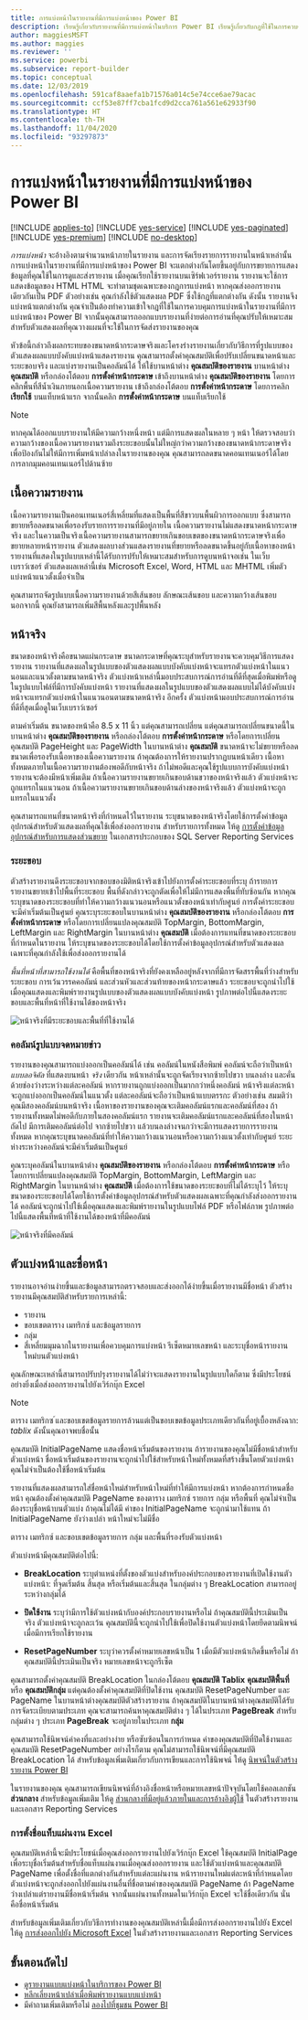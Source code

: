 ```yaml
---
title: การแบ่งหน้าในรายงานที่มีการแบ่งหน้าของ Power BI
description: เรียนรู้เกี่ยวกับรายงานที่มีการแบ่งหน้าในบริการ Power BI เรียนรู้เกี่ยวกับกฎที่ใช้ในการควบคุมการแบ่งหน้าเพื่อออกแบบรายงานที่ปรับให้เหมาะสมสำหรับตัวแสดงผลที่คุณวางแผนจะใช้
author: maggiesMSFT
ms.author: maggies
ms.reviewer: ''
ms.service: powerbi
ms.subservice: report-builder
ms.topic: conceptual
ms.date: 12/03/2019
ms.openlocfilehash: 591caf8aaefa1b71576a014c5e74cce6ae79acac
ms.sourcegitcommit: ccf53e87ff7cba1fcd9d2cca761a561e62933f90
ms.translationtype: HT
ms.contentlocale: th-TH
ms.lasthandoff: 11/04/2020
ms.locfileid: "93297873"
---
```

# <a name="pagination-in-power-bi-paginated-reports"></a>การแบ่งหน้าในรายงานที่มีการแบ่งหน้าของ Power BI

[!INCLUDE [applies-to](../includes/applies-to.md)] [!INCLUDE [yes-service](../includes/yes-service.md)] [!INCLUDE [yes-paginated](../includes/yes-paginated.md)] [!INCLUDE [yes-premium](../includes/yes-premium.md)] [!INCLUDE [no-desktop](../includes/no-desktop.md)] 

 *การแบ่งหน้า* จะอ้างอิงตามจำนวนหน้าภายในรายงาน และการจัดเรียงรายการรายงานในหน้าเหล่านั้น การแบ่งหน้าในรายงานที่มีการแบ่งหน้าของ Power BI จะแตกต่างกันโดยขึ้นอยู่กับการขยายการแสดงข้อมูลที่คุณใช้ในการดูและส่งรายงาน เมื่อคุณเรียกใช้รายงานบนเซิร์ฟเวอร์รายงาน รายงานจะใช้การแสดงข้อมูลของ HTML HTML จะทำตามชุดเฉพาะของกฎการแบ่งหน้า หากคุณส่งออกรายงานเดียวกันเป็น PDF ตัวอย่างเช่น คุณกำลังใช้ตัวแสดงผล PDF ซึ่งใช้กฎที่แตกต่างกัน ดังนั้น รายงานจึงแบ่งหน้าแตกต่างกัน คุณจำเป็นต้องทำความเข้าใจกฎที่ใช้ในการควบคุมการแบ่งหน้าในรายงานที่มีการแบ่งหน้าของ Power BI จากนั้นคุณสามารถออกแบบรายงานที่ง่ายต่อการอ่านที่คุณปรับให้เหมาะสมสำหรับตัวแสดงผลที่คุณวางแผนที่จะใช้ในการจัดส่งรายงานของคุณ  
  
 หัวข้อนี้กล่าวถึงผลกระทบของขนาดหน้ากระดาษจริงและโครงร่างรายงานเกี่ยวกับวิธีการที่รูปแบบของตัวแสดงผลแบบบังคับแบ่งหน้าแสดงรายงาน คุณสามารถตั้งค่าคุณสมบัติเพื่อปรับเปลี่ยนขนาดหน้าและระยะขอบจริง และแบ่งรายงานเป็นคอลัมน์ได้ ให้ใช้บานหน้าต่าง **คุณสมบัติของรายงาน** บานหน้าต่าง **คุณสมบัติ** หรือกล่องโต้ตอบ **การตั้งค่าหน้ากระดาษ** เข้าถึงบานหน้าต่าง **คุณสมบัติของรายงาน** โดยการคลิกพื้นที่สีน้ำเงินภายนอกเนื้อความรายงาน เข้าถึงกล่องโต้ตอบ **การตั้งค่าหน้ากระดาษ** โดยการคลิก **เรียกใช้** บนแท็บหน้าแรก จากนั้นคลิก **การตั้งค่าหน้ากระดาษ** บนแท็บเรียกใช้  
  
> [!NOTE]  
>  หากคุณได้ออกแบบรายงานให้มีความกว้างหนึ่งหน้า แต่มีการแสดงผลในหลาย ๆ หน้า ให้ตรวจสอบว่าความกว้างของเนื้อความรายงานรวมถึงระยะขอบนั้นไม่ใหญ่กว่าความกว้างของขนาดหน้ากระดาษจริง เพื่อป้องกันไม่ให้มีการเพิ่มหน้าเปล่าลงในรายงานของคุณ คุณสามารถลดขนาดคอนเทนเนอร์ได้โดยการลากมุมคอนเทนเนอร์ไปด้านซ้าย  

## <a name="the-report-body"></a>เนื้อความรายงาน  
 เนื้อความรายงานเป็นคอนเทนเนอร์สี่เหลี่ยมที่แสดงเป็นพื้นที่สีขาวบนพื้นผิวการออกแบบ ซึ่งสามารถขยายหรือลดขนาดเพื่อรองรับรายการรายงานที่มีอยู่ภายใน เนื้อความรายงานไม่แสดงขนาดหน้ากระดาษจริง และในความเป็นจริงเนื้อความรายงานสามารถขยายเกินขอบเขตของขนาดหน้ากระดาษจริงเพื่อขยายหลายหน้ารายงาน ตัวแสดงผลบางส่วนแสดงรายงานที่ขยายหรือลดขนาดขึ้นอยู่กับเนื้อหาของหน้า รายงานที่แสดงในรูปแบบเหล่านี้ได้รับการปรับให้เหมาะสมสำหรับการดูบนหน้าจอเช่น ในเว็บเบราว์เซอร์ ตัวแสดงผลเหล่านี้เช่น Microsoft Excel, Word, HTML และ MHTML เพิ่มตัวแบ่งหน้าแนวตั้งเมื่อจำเป็น  
  
 คุณสามารถจัดรูปแบบเนื้อความรายงานด้วยสีเส้นขอบ ลักษณะเส้นขอบ และความกว้างเส้นขอบ นอกจากนี้ คุณยังสามารถเพิ่มสีพื้นหลังและรูปพื้นหลัง  
  
## <a name="the-physical-page"></a>หน้าจริง  
 ขนาดของหน้าจริงคือขนาดแผ่นกระดาษ ขนาดกระดาษที่คุณระบุสำหรับรายงานจะควบคุมวิธีการแสดงรายงาน รายงานที่แสดงผลในรูปแบบของตัวแสดงผลแบบบังคับแบ่งหน้าจะแทรกตัวแบ่งหน้าในแนวนอนและแนวตั้งตามขนาดหน้าจริง ตัวแบ่งหน้าเหล่านี้มอบประสบการณ์การอ่านที่ดีที่สุดเมื่อพิมพ์หรือดูในรูปแบบไฟล์ที่มีการบังคับแบ่งหน้า รายงานที่แสดงผลในรูปแบบของตัวแสดงผลแบบไม่ได้บังคับแบ่งหน้าจะแทรกตัวแบ่งหน้าในแนวนอนตามขนาดหน้าจริง อีกครั้ง ตัวแบ่งหน้ามอบประสบการณ์การอ่านที่ดีที่สุดเมื่อดูในเว็บเบราว์เซอร์  
  
 ตามค่าเริ่มต้น ขนาดของหน้าคือ 8.5 x 11 นิ้ว แต่คุณสามารถเปลี่ยน แต่คุณสามารถเปลี่ยนขนาดนี้ในบานหน้าต่าง **คุณสมบัติของรายงาน** หรือกล่องโต้ตอบ **การตั้งค่าหน้ากระดาษ** หรือโดยการเปลี่ยนคุณสมบัติ PageHeight และ PageWidth ในบานหน้าต่าง **คุณสมบัติ** ขนาดหน้าจะไม่ขยายหรือลดขนาดเพื่อรองรับเนื้อหาของเนื้อความรายงาน ถ้าคุณต้องการให้รายงานปรากฏบนหน้าเดียว เนื้อหาทั้งหมดภายในเนื้อความรายงานต้องพอดีกับหน้าจริง ถ้าไม่พอดีและคุณใช้รูปแบบการบังคับแบ่งหน้า รายงานจะต้องมีหน้าเพิ่มเติม ถ้าเนื้อความรายงานขยายเกินขอบด้านขวาของหน้าจริงแล้ว ตัวแบ่งหน้าจะถูกแทรกในแนวนอน ถ้าเนื้อความรายงานขยายเกินขอบด้านล่างของหน้าจริงแล้ว ตัวแบ่งหน้าจะถูกแทรกในแนวตั้ง  
  
 คุณสามารถแทนที่ขนาดหน้าจริงที่กำหนดไว้ในรายงาน ระบุขนาดของหน้าจริงโดยใช้การตั้งค่าข้อมูลอุปกรณ์สำหรับตัวแสดงผลที่คุณใช้เพื่อส่งออกรายงาน สำหรับรายการทั้งหมด ให้ดู [การตั้งค่าข้อมูลอุปกรณ์สำหรับการแสดงส่วนขยาย](/sql/reporting-services/device-information-settings-for-rendering-extensions-reporting-services) ในเอกสารประกอบของ SQL Server Reporting Services  
  
### <a name="margins"></a>ระยะขอบ

ตัวสร้างรายงานดึงระยะขอบจากขอบของมิติหน้าจริงเข้าไปยังการตั้งค่าระยะขอบที่ระบุ ถ้ารายการรายงานขยายเข้าไปพื้นที่ระยะขอบ พื้นที่ดังกล่าวจะถูกตัดเพื่อให้ไม่มีการแสดงพื้นที่ทับซ้อนกัน หากคุณระบุขนาดของระยะขอบที่ทำให้ความกว้างแนวนอนหรือแนวตั้งของหน้าเท่ากับศูนย์ การตั้งค่าระยะขอบจะมีค่าเริ่มต้นเป็นศูนย์ คุณระบุระยะขอบในบานหน้าต่าง **คุณสมบัติของรายงาน** หรือกล่องโต้ตอบ **การตั้งค่าหน้ากระดาษ** หรือโดยการเปลี่ยนแปลงคุณสมบัติ TopMargin, BottomMargin, LeftMargin และ RightMargin ในบานหน้าต่าง **คุณสมบัติ** เมื่อต้องการแทนที่ขนาดของระยะขอบที่กำหนดในรายงาน ให้ระบุขนาดของระยะขอบได้โดยใช้การตั้งค่าข้อมูลอุปกรณ์สำหรับตัวแสดงผลเฉพาะที่คุณกำลังใช้เพื่อส่งออกรายงานได้  
  
 *พื้นที่หน้าที่สามารถใช้งานได้* คือพื้นที่ของหน้าจริงที่ยังคงเหลืออยู่หลังจากที่มีการจัดสรรพื้นที่ว่างสำหรับระยะขอบ การเว้นวรรคคอลัมน์ และส่วนหัวและส่วนท้ายของหน้ากระดาษแล้ว ระยะขอบจะถูกนำไปใช้เมื่อคุณแสดงและพิมพ์รายงานรูปแบบของตัวแสดงผลแบบบังคับแบ่งหน้า รูปภาพต่อไปนี้แสดงระยะขอบและพื้นที่หน้าที่ใช้งานได้ของหน้าจริง  
  
![หน้าจริงที่มีระยะขอบและพื้นที่ที่ใช้งานได้](media/paginated-reports-pagination/power-bi-paginated-rs-page-margins.png) 
  
### <a name="newsletter-style-columns"></a>คอลัมน์รูปแบบจดหมายข่าว  

 รายงานของคุณสามารถแบ่งออกเป็นคอลัมน์ได้ เช่น คอลัมน์ในหนังสือพิมพ์ คอลัมน์จะถือว่าเป็นหน้า *แบบลอจิคัล* ที่แสดงบนหน้า *จริง* เดียวกัน หน้าเหล่านั้นจะถูกจัดเรียงจากซ้ายไปขวา บนลงล่าง และคั่นด้วยช่องว่างระหว่างแต่ละคอลัมน์ หากรายงานถูกแบ่งออกเป็นมากกว่าหนึ่งคอลัมน์ หน้าจริงแต่ละหน้าจะถูกแบ่งออกเป็นคอลัมน์ในแนวตั้ง แต่ละคอลัมน์จะถือว่าเป็นหน้าแบบตรรกะ ตัวอย่างเช่น สมมติว่าคุณมีสองคอลัมน์บนหน้าจริง เนื้อหาของรายงานของคุณจะเติมคอลัมน์แรกและคอลัมน์ที่สอง ถ้ารายงานทั้งหมดไม่พอดีกับภายในสองคอลัมน์แรก รายงานจะเติมคอลัมน์แรกและคอลัมน์ที่สองในหน้าถัดไป มีการเติมคอลัมน์ต่อไป จากซ้ายไปขวา แล้วบนลงล่างจนกว่าจะมีการแสดงรายการรายงานทั้งหมด หากคุณระบุขนาดคอลัมน์ที่ทำให้ความกว้างแนวนอนหรือความกว้างแนวตั้งเท่ากับศูนย์ ระยะห่างระหว่างคอลัมน์จะมีค่าเริ่มต้นเป็นศูนย์  
  
 คุณระบุคอลัมน์ในบานหน้าต่าง **คุณสมบัติของรายงาน** หรือกล่องโต้ตอบ **การตั้งค่าหน้ากระดาษ** หรือโดยการเปลี่ยนแปลงคุณสมบัติ TopMargin, BottomMargin, LeftMargin และ RightMargin ในบานหน้าต่าง **คุณสมบัติ** เมื่อต้องการใช้ขนาดของระยะขอบที่ไม่ได้ระบุไว้ ให้ระบุขนาดของระยะขอบได้โดยใช้การตั้งค่าข้อมูลอุปกรณ์สำหรับตัวแสดงผลเฉพาะที่คุณกำลังส่งออกรายงานได้ คอลัมน์จะถูกนำไปใช้เมื่อคุณแสดงและพิมพ์รายงานในรูปแบบไฟล์ PDF หรือไฟล์ภาพ รูปภาพต่อไปนี้แสดงพื้นที่หน้าที่ใช้งานได้ของหน้าที่มีคอลัมน์  
  
![หน้าจริงที่มีคอลัมน์](media/paginated-reports-pagination/power-bi-paginated-rs-page-columns.png)
  
## <a name="page-breaks-and-page-names"></a>ตัวแบ่งหน้าและชื่อหน้า

 รายงานอาจอ่านง่ายขึ้นและข้อมูลสามารถตรวจสอบและส่งออกได้ง่ายขึ้นเมื่อรายงานมีชื่อหน้า ตัวสร้างรายงานมีคุณสมบัติสำหรับรายการเหล่านี้:

- รายงาน
- ขอบเขตตาราง เมทริกซ์ และข้อมูลรายการ
- กลุ่ม
- สี่เหลี่ยมมุมฉากในรายงานเพื่อควบคุมการแบ่งหน้า รีเซ็ตหมายเลขหน้า และระบุชื่อหน้ารายงานใหม่บนตัวแบ่งหน้า 
 
คุณลักษณะเหล่านี้สามารถปรับปรุงรายงานได้ไม่ว่าจะแสดงรายงานในรูปแบบใดก็ตาม ซึ่งมีประโยชน์อย่างยิ่งเมื่อส่งออกรายงานไปยังเวิร์กบุ๊ก Excel

> [!NOTE]
> ตาราง เมทริกซ ์และขอบเขตข้อมูลรายการล้วนแต่เป็นขอบเขตข้อมูลประเภทเดียวกันที่อยู่เบื้องหลังฉาก: *tablix* ดังนั้นคุณอาจพบชื่อนั้น 

 คุณสมบัติ InitialPageName แสดงชื่อหน้าเริ่มต้นของรายงาน ถ้ารายงานของคุณไม่มีชื่อหน้าสำหรับตัวแบ่งหน้า ชื่อหน้าเริ่มต้นของรายงานจะถูกนำไปใช้สำหรับหน้าใหม่ทั้งหมดที่สร้างขึ้นโดยตัวแบ่งหน้า คุณไม่จำเป็นต้องใช้ชื่อหน้าเริ่มต้น  
  
 รายงานที่แสดงผลสามารถใส่ชื่อหน้าใหม่สำหรับหน้าใหม่ที่ทำให้มีการแบ่งหน้า หากต้องการกำหนดชื่อหน้า คุณต้องตั้งค่าคุณสมบัติ PageName ของตาราง เมทริกซ์ รายการ กลุ่ม หรือพื้นที่ คุณไม่จำเป็นต้องระบุชื่อหน้าบนตัวแบ่ง ถ้าคุณไม่ได้มี ค่าของ InitialPageName จะถูกนำมาใช้แทน ถ้า InitialPageName ยังว่างเปล่า หน้าใหม่จะไม่มีชื่อ  
  
 ตาราง เมทริกซ์ และขอบเขตข้อมูลรายการ กลุ่ม และพื้นที่รองรับตัวแบ่งหน้า  
  
 ตัวแบ่งหน้ามีคุณสมบัติต่อไปนี้:  
  
- **BreakLocation** ระบุตำแหน่งที่ตั้งของตัวแบ่งสำหรับองค์ประกอบของรายงานที่เปิดใช้งานตัวแบ่งหน้า: ที่จุดเริ่มต้น สิ้นสุด หรือเริ่มต้นและสิ้นสุด ในกลุ่มต่าง ๆ BreakLocation สามารถอยู่ระหว่างกลุ่มได้  
  
- **ปิดใช้งาน**  ระบุว่ามีการใช้ตัวแบ่งหน้ากับองค์ประกอบรายงานหรือไม่ ถ้าคุณสมบัตินี้ประเมินเป็นจริง ตัวแบ่งหน้าจะถูกละเว้น คุณสมบัตินี้จะถูกนำไปใช้เพื่อปิดใช้งานตัวแบ่งหน้าโดยยึดตามนิพจน์เมื่อมีการเรียกใช้รายงาน  
  
- **ResetPageNumber** ระบุว่าควรตั้งค่าหมายเลขหน้าเป็น 1 เมื่อมีตัวแบ่งหน้าเกิดขึ้นหรือไม่ ถ้าคุณสมบัตินี้ประเมินเป็นจริง หมายเลขหน้าจะถูกรีเซ็ต  
  
 คุณสามารถตั้งค่าคุณสมบัติ BreakLocation ในกล่องโต้ตอบ **คุณสมบัติ Tablix** **คุณสมบัติพื้นที่** หรือ **คุณสมบัติกลุ่ม** แต่คุณต้องตั้งค่าคุณสมบัติที่ปิดใช้งาน คุณสมบัติ ResetPageNumber และ PageName ในบานหน้าต่างคุณสมบัติตัวสร้างรายงาน ถ้าคุณสมบัติในบานหน้าต่างคุณสมบัติได้รับการจัดระเบียบตามประเภท คุณจะสามารถค้นหาคุณสมบัติต่าง ๆ ได้ในประเภท **PageBreak** สำหรับกลุ่มต่าง ๆ ประเภท **PageBreak** จะอยู่ภายในประเภท **กลุ่ม**  
  
 คุณสามารถใช้นิพจน์ค่าคงที่และอย่างง่าย หรือซับซ้อนในการกำหนด ค่าของคุณสมบัติที่ปิดใช้งานและคุณสมบัติ ResetPageNumber อย่างไรก็ตาม คุณไม่สามารถใช้นิพจน์ที่มีคุณสมบัติ BreakLocation ได้ สำหรับข้อมูลเพิ่มเติมเกี่ยวกับการเขียนและการใช้นิพจน์ ให้ดู [นิพจน์ในตัวสร้างรายงาน Power BI](report-builder-expressions.md)  
  
 ในรายงานของคุณ คุณสามารถเขียนนิพจน์ที่อ้างอิงชื่อหน้าหรือหมายเลขหน้าปัจจุบันโดยใช้คอลเลกชัน **ส่วนกลาง** สำหรับข้อมูลเพิ่มเติม ให้ดู [ส่วนกลางที่มีอยู่แล้วภายในและการอ้างอิงผู้ใช้](/sql/reporting-services/report-design/built-in-collections-built-in-globals-and-users-references-report-builder) ในตัวสร้างรายงานและเอกสาร Reporting Services
  
### <a name="naming-excel-worksheet-tabs"></a>การตั้งชื่อแท็บแผ่นงาน Excel

 คุณสมบัติเหล่านี้จะมีประโยชน์เมื่อคุณส่งออกรายงานไปยังเวิร์กบุ๊ก Excel ใช้คุณสมบัติ InitialPage เพื่อระบุชื่อเริ่มต้นสำหรับชื่อแท็บแผ่นงานเมื่อคุณส่งออกรายงาน และใช้ตัวแบ่งหน้าและคุณสมบัติ PageName เพื่อตั้งชื่อที่แตกต่างกันสำหรับแต่ละแผ่นงาน หน้ารายงานใหม่แต่ละหน้าที่กำหนดโดยตัวแบ่งหน้าจะถูกส่งออกไปยังแผ่นงานอื่นที่ชื่อตามค่าของคุณสมบัติ PageName ถ้า PageName ว่างเปล่าแต่รายงานมีชื่อหน้าเริ่มต้น จากนั้นแผ่นงานทั้งหมดในเวิร์กบุ๊ก Excel จะใช้ชื่อเดียวกัน นั่นคือชื่อหน้าเริ่มต้น  
  
 สำหรับข้อมูลเพิ่มเติมเกี่ยวกับวิธีการทำงานของคุณสมบัติเหล่านี้เมื่อมีการส่งออกรายงานไปยัง Excel ให้ดู [การส่งออกไปยัง Microsoft Excel](/sql/reporting-services/report-builder/exporting-to-microsoft-excel-report-builder-and-ssrs) ในตัวสร้างรายงานและเอกสาร Reporting Services  
  
## <a name="next-steps"></a>ขั้นตอนถัดไป

- [ดูรายงานแบบแบ่งหน้าในบริการของ Power BI](../consumer/paginated-reports-view-power-bi-service.md)
- [หลีกเลี่ยงหน้าเปล่าเมื่อพิมพ์รายงานแบบแบ่งหน้า](../guidance/report-paginated-blank-page.md)
- มีคำถามเพิ่มเติมหรือไม่ [ลองไปที่ชุมชน Power BI](https://community.powerbi.com/)
